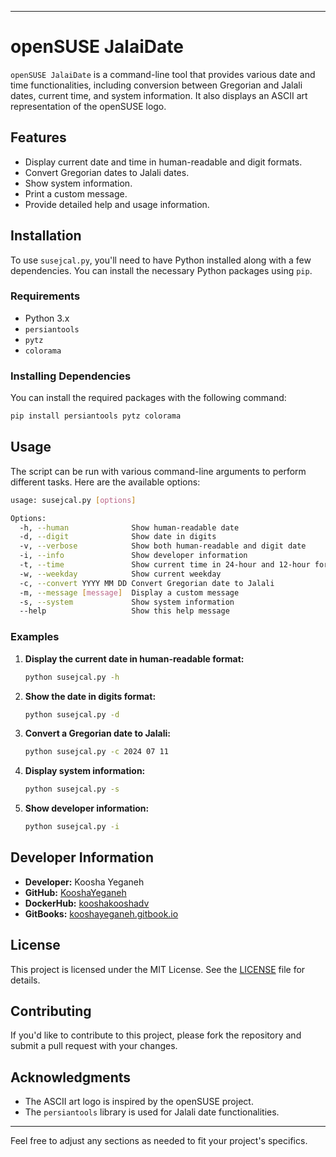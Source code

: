 
---

# openSUSE JalaiDate

`openSUSE JalaiDate` is a command-line tool that provides various date and time functionalities, including conversion between Gregorian and Jalali dates, current time, and system information. It also displays an ASCII art representation of the openSUSE logo.

## Features

- Display current date and time in human-readable and digit formats.
- Convert Gregorian dates to Jalali dates.
- Show system information.
- Print a custom message.
- Provide detailed help and usage information.

## Installation

To use `susejcal.py`, you'll need to have Python installed along with a few dependencies. You can install the necessary Python packages using `pip`.

### Requirements

- Python 3.x
- `persiantools`
- `pytz`
- `colorama`

### Installing Dependencies

You can install the required packages with the following command:

```bash
pip install persiantools pytz colorama
```

## Usage

The script can be run with various command-line arguments to perform different tasks. Here are the available options:

```bash
usage: susejcal.py [options]

Options:
  -h, --human              Show human-readable date
  -d, --digit              Show date in digits
  -v, --verbose            Show both human-readable and digit date
  -i, --info               Show developer information
  -t, --time               Show current time in 24-hour and 12-hour formats
  -w, --weekday            Show current weekday
  -c, --convert YYYY MM DD Convert Gregorian date to Jalali
  -m, --message [message]  Display a custom message
  -s, --system             Show system information
  --help                   Show this help message
```

### Examples

1. **Display the current date in human-readable format:**

   ```bash
   python susejcal.py -h
   ```

2. **Show the date in digits format:**

   ```bash
   python susejcal.py -d
   ```

3. **Convert a Gregorian date to Jalali:**

   ```bash
   python susejcal.py -c 2024 07 11
   ```

4. **Display system information:**

   ```bash
   python susejcal.py -s
   ```

5. **Show developer information:**

   ```bash
   python susejcal.py -i
   ```

## Developer Information

- **Developer:** Koosha Yeganeh
- **GitHub:** [KooshaYeganeh](https://github.com/KooshaYeganeh)
- **DockerHub:** [kooshakooshadv](https://hub.docker.com/u/kooshakooshadv)
- **GitBooks:** [kooshayeganeh.gitbook.io](https://kooshayeganeh.gitbook.io)

## License

This project is licensed under the MIT License. See the [LICENSE](LICENSE) file for details.

## Contributing

If you'd like to contribute to this project, please fork the repository and submit a pull request with your changes. 

## Acknowledgments

- The ASCII art logo is inspired by the openSUSE project.
- The `persiantools` library is used for Jalali date functionalities.

---

Feel free to adjust any sections as needed to fit your project's specifics.